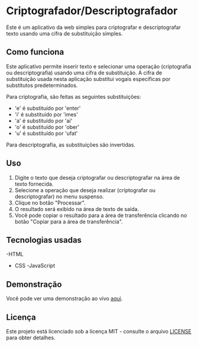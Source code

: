 # Criptografador/Descriptografador

Este é um aplicativo da web simples para criptografar e descriptografar texto usando uma cifra de substituição simples.

## Como funciona

Este aplicativo permite inserir texto e selecionar uma operação (criptografia ou descriptografia) usando uma cifra de substituição. A cifra de substituição usada nesta aplicação substitui vogais específicas por substitutos predeterminados.

Para criptografia, são feitas as seguintes substituições:
- 'e' é substituído por 'enter'
- 'i' é substituído por 'imes'
- 'a' é substituído por 'ai'
- 'o' é substituído por 'ober'
- 'u' é substituído por 'ufat'

Para descriptografia, as substituições são invertidas.

## Uso

1. Digite o texto que deseja criptografar ou descriptografar na área de texto fornecida.
2. Selecione a operação que deseja realizar (criptografar ou descriptografar) no menu suspenso.
3. Clique no botão "Processar".
4. O resultado será exibido na área de texto de saída.
5. Você pode copiar o resultado para a área de transferência clicando no botão "Copiar para a área de transferência".

## Tecnologias usadas

-HTML
- CSS
-JavaScript

## Demonstração

Você pode ver uma demonstração ao vivo [aqui](https://mario-evangelista.github.io/decodificador-texto-javascript/).

## Licença

Este projeto está licenciado sob a licença MIT - consulte o arquivo [LICENSE](LICENSE) para obter detalhes.

